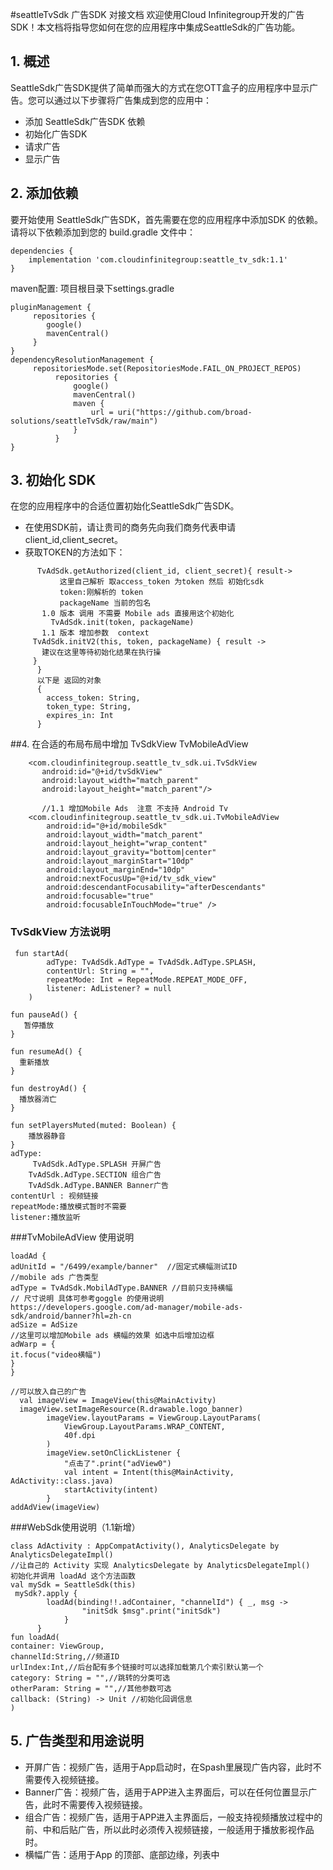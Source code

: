#seattleTvSdk 广告SDK 对接文档
欢迎使用Cloud Infinitegroup开发的广告SDK！本文档将指导您如何在您的应用程序中集成SeattleSdk的广告功能。

## 1. 概述

SeattleSdk广告SDK提供了简单而强大的方式在您OTT盒子的应用程序中显示广告。您可以通过以下步骤将广告集成到您的应用中：

- 添加 SeattleSdk广告SDK 依赖
- 初始化广告SDK
- 请求广告
- 显示广告

## 2. 添加依赖

要开始使用 SeattleSdk广告SDK，首先需要在您的应用程序中添加SDK 的依赖。请将以下依赖添加到您的
build.gradle 文件中：

    dependencies {
        implementation 'com.cloudinfinitegroup:seattle_tv_sdk:1.1'
    }

maven配置: 项目根目录下settings.gradle

    pluginManagement {
         repositories {
            google()
            mavenCentral()
         }
    }
    dependencyResolutionManagement {
         repositoriesMode.set(RepositoriesMode.FAIL_ON_PROJECT_REPOS)
              repositories {
                  google()
                  mavenCentral()
                  maven {
                      url = uri("https://github.com/broad-solutions/seattleTvSdk/raw/main")
                  }
              }
    }

## 3. 初始化 SDK

在您的应用程序中的合适位置初始化SeattleSdk广告SDK。

- 在使用SDK前，请让贵司的商务先向我们商务代表申请client_id,client_secret。
- 获取TOKEN的方法如下：

```
      TvAdSdk.getAuthorized(client_id, client_secret){ result->
           这里自己解析 取access_token 为token 然后 初始化sdk
           token:刚解析的 token
           packageName 当前的包名
  	   1.0 版本 调用 不需要 Mobile ads 直接用这个初始化
         TvAdSdk.init(token, packageName)
  	   1.1 版本 增加参数  context
  	 TvAdSdk.initV2(this, token, packageName) { result ->
  	   建议在这里等待初始化结果在执行操 
  	 }
      }
      以下是 返回的对象
      {
        access_token: String,
        token_type: String,
        expires_in: Int
      }
```

##4. 在合适的布局布局中增加 TvSdkView TvMobileAdView

```
    <com.cloudinfinitegroup.seattle_tv_sdk.ui.TvSdkView
       android:id="@+id/tvSdkView"
       android:layout_width="match_parent"
       android:layout_height="match_parent"/>
	   
	   //1.1 增加Mobile Ads  注意 不支持 Android Tv
    <com.cloudinfinitegroup.seattle_tv_sdk.ui.TvMobileAdView
        android:id="@+id/mobileSdk"
        android:layout_width="match_parent"
        android:layout_height="wrap_content"
        android:layout_gravity="bottom|center"
        android:layout_marginStart="10dp"
        android:layout_marginEnd="10dp"
        android:nextFocusUp="@+id/tv_sdk_view"
        android:descendantFocusability="afterDescendants"
        android:focusable="true"
        android:focusableInTouchMode="true" />
```

### TvSdkView 方法说明

     fun startAd(
            adType: TvAdSdk.AdType = TvAdSdk.AdType.SPLASH,
            contentUrl: String = "",
            repeatMode: Int = RepeatMode.REPEAT_MODE_OFF,
            listener: AdListener? = null
        )
	
    fun pauseAd() {
       暂停播放
    }

    fun resumeAd() {
      重新播放
    }

    fun destroyAd() {
      播放器消亡
    }

    fun setPlayersMuted(muted: Boolean) {
        播放器静音
    }
    adType:
         TvAdSdk.AdType.SPLASH 开屏广告
	    TvAdSdk.AdType.SECTION 组合广告
	    TvAdSdk.AdType.BANNER Banner广告
    contentUrl : 视频链接
    repeatMode:播放模式暂时不需要
    listener:播放监听

###TvMobileAdView 使用说明

```
loadAd {
adUnitId = "/6499/example/banner"  //固定式横幅测试ID
//mobile ads 广告类型
adType = TvAdSdk.MobilAdType.BANNER //目前只支持横幅
// 尺寸说明 具体可参考goggle 的使用说明
https://developers.google.com/ad-manager/mobile-ads-sdk/android/banner?hl=zh-cn
adSize = AdSize
//这里可以增加Mobile ads 横幅的效果 如选中后增加边框
adWarp = {
it.focus("video横幅")
}
}

//可以放入自己的广告
  val imageView = ImageView(this@MainActivity)
  imageView.setImageResource(R.drawable.logo_banner)
        imageView.layoutParams = ViewGroup.LayoutParams(
            ViewGroup.LayoutParams.WRAP_CONTENT,
            40f.dpi
        )
        imageView.setOnClickListener {
            "点击了".print("adView0")
            val intent = Intent(this@MainActivity, AdActivity::class.java)
            startActivity(intent)
        }
addAdView(imageView)
```

###WebSdk使用说明（1.1新增）

```
class AdActivity : AppCompatActivity(), AnalyticsDelegate by AnalyticsDelegateImpl()
//让自己的 Activity 实现 AnalyticsDelegate by AnalyticsDelegateImpl()
初始化并调用 loadAd 这个方法函数
val mySdk = SeattleSdk(this)
 mySdk?.apply {
        loadAd(binding!!.adContainer, "channelId") { _, msg ->
                "initSdk $msg".print("initSdk")
            }
      }
fun loadAd(
container: ViewGroup,
channelId:String,//频道ID
urlIndex:Int,//后台配有多个链接时可以选择加载第几个索引默认第一个
category: String = "",//跳转的分类可选
otherParam: String = "",//其他参数可选
callback: (String) -> Unit //初始化回调信息
)
```

## 5. 广告类型和用途说明

- 开屏广告：视频广告，适用于App启动时，在Spash里展现广告内容，此时不需要传入视频链接。
- Banner广告：视频广告，适用于APP进入主界面后，可以在任何位置显示广告，此时不需要传入视频链接。
- 组合广告：视频广告，适用于APP进入主界面后，一般支持视频播放过程中的前、中和后贴广告，所以此时必须传入视频链接，一般适用于播放影视作品时。
- 横幅广告：适用于App 的顶部、底部边缘，列表中





